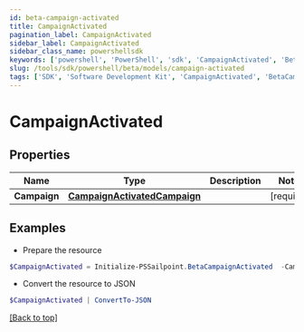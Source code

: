 ```yaml
---
id: beta-campaign-activated
title: CampaignActivated
pagination_label: CampaignActivated
sidebar_label: CampaignActivated
sidebar_class_name: powershellsdk
keywords: ['powershell', 'PowerShell', 'sdk', 'CampaignActivated', 'BetaCampaignActivated'] 
slug: /tools/sdk/powershell/beta/models/campaign-activated
tags: ['SDK', 'Software Development Kit', 'CampaignActivated', 'BetaCampaignActivated']
---
```



# CampaignActivated

## Properties

Name | Type | Description | Notes
------------ | ------------- | ------------- | -------------
**Campaign** |  [**CampaignActivatedCampaign**](campaign-activated-campaign) |  | [required]

## Examples

- Prepare the resource
```powershell
$CampaignActivated = Initialize-PSSailpoint.BetaCampaignActivated  -Campaign null
```

- Convert the resource to JSON
```powershell
$CampaignActivated | ConvertTo-JSON
```


[[Back to top]](#) 

